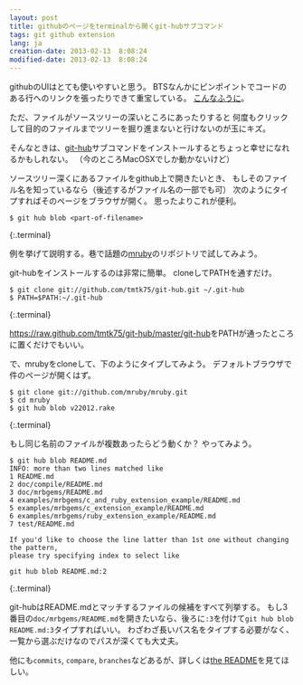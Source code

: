 ```yaml
---
layout: post
title: githubのページをterminalから開くgit-hubサブコマンド
tags: git github extension
lang: ja
creation-date: 2013-02-13  8:08:24
modified-date: 2013-02-13  8:08:24
---
```

githubのUIはとても使いやすいと思う。
BTSなんかにピンポイントでコードのある行へのリンクを張ったりできて重宝している。
[こんなふうに](https://github.com/tmtk75/git-hub/blob/master/git-hub#L8)。

ただ、ファイルがソースツリーの深いところにあったりすると
何度もクリックして目的のファイルまでツリーを掘り進まないと行けないのが玉にキズ。

そんなときは、[git-hub][git-hub]サブコマンドをインストールするとちょっと幸せになれるかもしれない。
（今のところMacOSXでしか動かないけど）

  [git-hub]: https://github.com/tmtk75/git-hub
  [mruby]: git://github.com/mruby/mruby.git

ソースツリー深くにあるファイルをgithub上で開きたいとき、
もしそのファイル名を知っているなら（後述するがファイル名の一部でも可）
次のようにタイプすればそのページをブラウザが開く。
思ったよりこれが便利。

    $ git hub blob <part-of-filename>
{:.terminal}


例を挙げて説明する。巷で話題の[mruby][mruby]のリポジトリで試してみよう。

git-hubをインストールするのは非常に簡単。
cloneしてPATHを通すだけ。

    $ git clone git://github.com/tmtk75/git-hub.git ~/.git-hub
    $ PATH=$PATH:~/.git-hub
{:.terminal}

<https://raw.github.com/tmtk75/git-hub/master/git-hub>をPATHが通ったところに置くだけでもいい。

で、mrubyをcloneして、下のようにタイプしてみよう。
デフォルトブラウザで件のページが開くはず。

    $ git clone git://github.com/mruby/mruby.git
    $ cd mruby
    $ git hub blob v22012.rake
{:.terminal}

もし同じ名前のファイルが複数あったらどう動くか？
やってみよう。

    $ git hub blob README.md
    INFO: more than two lines matched like
    1 README.md
    2 doc/compile/README.md
    3 doc/mrbgems/README.md
    4 examples/mrbgems/c_and_ruby_extension_example/README.md
    5 examples/mrbgems/c_extension_example/README.md
    6 examples/mrbgems/ruby_extension_example/README.md
    7 test/README.md

    If you'd like to choose the line latter than 1st one without changing the pattern,
    please try specifying index to select like

    git hub blob README.md:2
{:.terminal}

git-hubはREADME.mdとマッチするファイルの候補をすべて列挙する。
もし3番目の`doc/mrbgems/README.md`を開きたいなら、後ろに`:3`を付けて`git hub blob README.md:3`タイプすればいい。
わざわざ長いパス名をタイプする必要がなく、一覧から選ぶだけなのでパスが深くても大丈夫。

他にも`commits`, `compare`, `branches`などあるが、詳しくは[the README][readme]を見てほしい。

  [readme]: https://github.com/tmtk75/git-hub#readme

